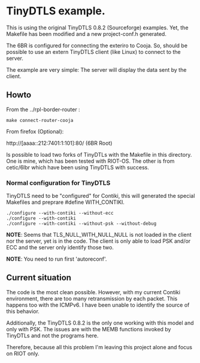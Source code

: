 # TinyDTLS example. 

This is using the original TinyDTLS 0.8.2 (Sourceforge) examples. Yet, the 
Makefile has been modified and a new project-conf.h generated.

The 6BR is configured for connecting the exteriro to Cooja. 
So, should be possible to use an extern TinyDTLS client (like Linux) to connect
to the server.

The example are very simple: The server will display the data sent by the 
client.

## Howto

From the ../rpl-border-router :

	make connect-router-cooja

From firefox (Optional): 

   http://[aaaa::212:7401:1:101]:80/ (6BR Root)


Is possible to load two forks of TinyDTLs with the Makefile in this directory.
One is mine,  which has been tested with RIOT-OS. 
The other is from cetic/6lbr which have been using TinyDTLS with success.


### Normal configuration for TinyDTLS 

TinyDTLS need to be "configured" for Contiki, this will generated the special Makefiles and preprare #define WITH_CONTIKI. 

    ./configure --with-contiki --without-ecc
    ./configure --with-contiki
    ./configure --with-contiki --without-psk --without-debug


  __NOTE__: Seems that TLS_NULL_WITH_NULL_NULL is not loaded in the client nor the server, yet is in the code.
  The client is only able to load PSK and/or ECC and the server only identify those two.

  __NOTE__: You need to run first 'autoreconf'.
  
## Current situation 

The code is the most clean possible. 
However, with my current Contiki environment, there are too many retransmission by each packet.
This happens too with the ICMPv6.  I have been unable to identify the source of this behavior.

Additionally, the TinyDTLS 0.8.2 is the only one working with this model and only with PSK.
The issues are with the MEMB functions invoked by TinyDTLs and not the programs here.

Therefore, because all this problem I'm leaving this project alone and focus on RIOT only.